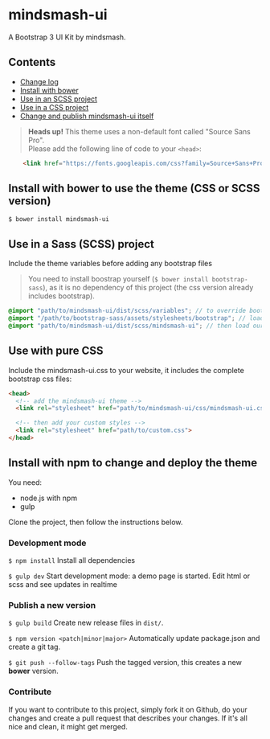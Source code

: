 # mindsmash-ui
A Bootstrap 3 UI Kit by mindsmash.

## Contents
* [Change log](#change-log)
* [Install with bower](#install-with-bower-to-use-the-theme-css-or-scss-version)  
* [Use in an SCSS project](#use-in-a-sass-scss-project)
* [Use in a CSS project](#use-with-pure-css)
* [Change and publish mindsmash-ui itself](#install-with-npm-to-change-and-deploy-the-theme)

> **Heads up!** This theme uses a non-default font called "Source Sans Pro".<br>
> Please add the following line of code to your `<head>`:
```html
    <link href="https://fonts.googleapis.com/css?family=Source+Sans+Pro:300,400,600,400italic" rel="stylesheet">
```

## Install with bower to use the theme (CSS or SCSS version)
```shell
$ bower install mindsmash-ui
```

## Use in a Sass (SCSS) project
Include the theme variables before adding any bootstrap files
> You need to install boostrap yourself (`$ bower install bootstrap-sass`), as it is no
> dependency of this project (the css version already includes bootstrap).

```SCSS
@import "path/to/mindsmash-ui/dist/scss/variables"; // to override bootstrap's variables
@import "/path/to/bootstrap-sass/assets/stylesheets/bootstrap"; // load original bootstrap
@import "path/to/mindsmash-ui/dist/scss/mindsmash-ui"; // then load our own styles
```

## Use with pure CSS
Include the mindsmash-ui.css to your website, it includes
the complete bootstrap css files:

```html
<head>
  <!-- add the mindsmash-ui theme -->
  <link rel="stylesheet" href="path/to/mindsmash-ui/css/mindsmash-ui.css">

  <!-- then add your custom styles -->
  <link rel="stylesheet" href="path/to/custom.css">
</head>
```

## Install with npm to change and deploy the theme
You need:
- node.js with npm
- gulp

Clone the project, then follow the instructions below.

### Development mode
`$ npm install` Install all dependencies

`$ gulp dev` Start development mode: a demo page is started. Edit html or scss and see updates in realtime

### Publish a new version
`$ gulp build` Create new release files in `dist/`.

`$ npm version <patch|minor|major>` Automatically update package.json and create a git tag.

`$ git push --follow-tags` Push the tagged version, this creates a new **bower** version.

### Contribute
If you want to contribute to this project, simply fork it on Github, do your changes and create a pull request that
describes your changes. If it's all nice and clean, it might get merged.



